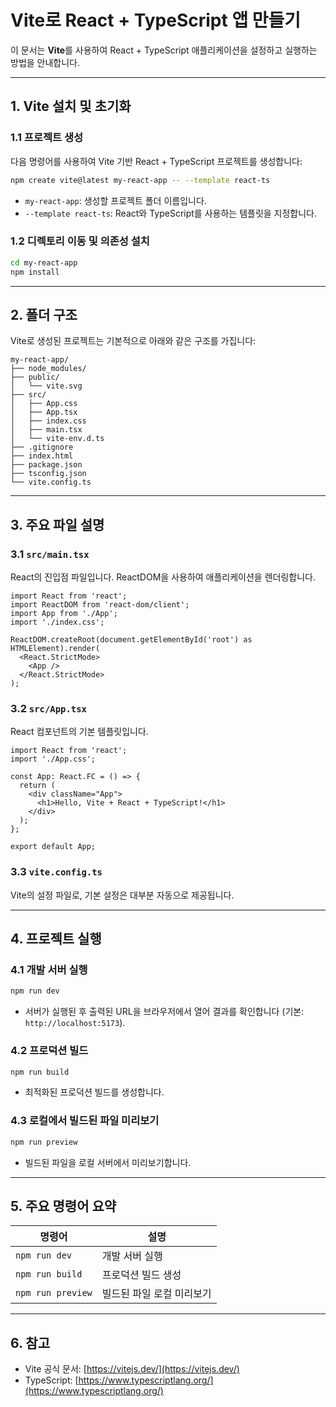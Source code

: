 
# Vite로 React + TypeScript 앱 만들기

이 문서는 **Vite**를 사용하여 React + TypeScript 애플리케이션을 설정하고 실행하는 방법을 안내합니다.

---

## 1. Vite 설치 및 초기화

### 1.1 프로젝트 생성
다음 명령어를 사용하여 Vite 기반 React + TypeScript 프로젝트를 생성합니다:

```bash
npm create vite@latest my-react-app -- --template react-ts
```

- `my-react-app`: 생성할 프로젝트 폴더 이름입니다.
- `--template react-ts`: React와 TypeScript를 사용하는 템플릿을 지정합니다.

### 1.2 디렉토리 이동 및 의존성 설치
```bash
cd my-react-app
npm install
```

---

## 2. 폴더 구조
Vite로 생성된 프로젝트는 기본적으로 아래와 같은 구조를 가집니다:

```
my-react-app/
├── node_modules/
├── public/
│   └── vite.svg
├── src/
│   ├── App.css
│   ├── App.tsx
│   ├── index.css
│   ├── main.tsx
│   └── vite-env.d.ts
├── .gitignore
├── index.html
├── package.json
├── tsconfig.json
└── vite.config.ts
```

---

## 3. 주요 파일 설명

### 3.1 `src/main.tsx`
React의 진입점 파일입니다. ReactDOM을 사용하여 애플리케이션을 렌더링합니다.

```tsx
import React from 'react';
import ReactDOM from 'react-dom/client';
import App from './App';
import './index.css';

ReactDOM.createRoot(document.getElementById('root') as HTMLElement).render(
  <React.StrictMode>
    <App />
  </React.StrictMode>
);
```

### 3.2 `src/App.tsx`
React 컴포넌트의 기본 템플릿입니다.

```tsx
import React from 'react';
import './App.css';

const App: React.FC = () => {
  return (
    <div className="App">
      <h1>Hello, Vite + React + TypeScript!</h1>
    </div>
  );
};

export default App;
```

### 3.3 `vite.config.ts`
Vite의 설정 파일로, 기본 설정은 대부분 자동으로 제공됩니다.

---

## 4. 프로젝트 실행

### 4.1 개발 서버 실행
```bash
npm run dev
```

- 서버가 실행된 후 출력된 URL을 브라우저에서 열어 결과를 확인합니다 (기본: `http://localhost:5173`).

### 4.2 프로덕션 빌드
```bash
npm run build
```

- 최적화된 프로덕션 빌드를 생성합니다.

### 4.3 로컬에서 빌드된 파일 미리보기
```bash
npm run preview
```

- 빌드된 파일을 로컬 서버에서 미리보기합니다.

---

## 5. 주요 명령어 요약

| 명령어               | 설명                                   |
|----------------------|----------------------------------------|
| `npm run dev`        | 개발 서버 실행                         |
| `npm run build`      | 프로덕션 빌드 생성                     |
| `npm run preview`    | 빌드된 파일 로컬 미리보기              |

---

## 6. 참고
- Vite 공식 문서: [https://vitejs.dev/](https://vitejs.dev/)
- TypeScript: [https://www.typescriptlang.org/](https://www.typescriptlang.org/)

